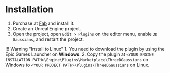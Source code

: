 # Installation

1. Purchase at [Fab](https://www.fab.com/listings/43088b82-e55a-4ea8-a453-f0774f10d5a2) and install it.
2. Create an Unreal Engine project.
3. Open the project, open `Edit > Plugins` on the editor menu, enable `3D Gaussians`, and restart the project.

!!! Warning "Install to Linux"
    1. You need to download the plugin by using the Epic Games Launcher on **Windows**.
    2. Copy the plugin at `<YOUR ENGINE INSTALATION PATH>\Engine\Plugins\Marketplace\ThreeDGaussians` on Windows to `<YOUR PROJECT PATH>\Plugins\ThreeDGaussians` on Linux.